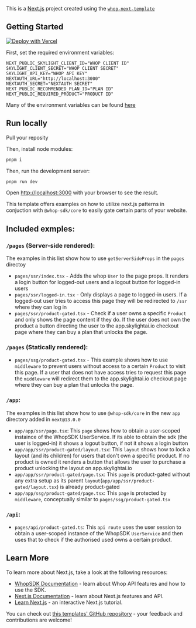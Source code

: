 This is a [Next.js](https://nextjs.org/) project created using the [`whop-next-template`](https://github.com/whopio/next-template/)

## Getting Started

[![Deploy with Vercel](https://vercel.com/button)](https://vercel.com/new/clone?repository-url=https%3A%2F%2Fgithub.com%2Fwhopio%2Fnext-template&env=NEXT_PUBLIC_SKYLIGHT_CLIENT_ID,SKYLIGHT_CLIENT_SECRET,SKYLIGHT_API_KEY,NEXT_PUBLIC_RECOMMENDED_PLAN_ID,NEXT_PUBLIC_REQUIRED_PRODUCT,NEXTAUTH_SECRET&envDescription=Follow%20the%20instructions%20here%20to%20obtain%20the%20env%20vars%20above%3A&envLink=https%3A%2F%2Fgithub.com%2Fwhopio%2Fnext-template%2Fblob%2Fmain%2F.env.example&project-name=whop-next-template&repository-name=whop-next-template&demo-title=Whop%20Next.js%20Template&demo-description=Whop%20Next.js%20Template&demo-url=https%3A%2F%2Fnext-template-whop.vercel.app%2F&demo-image=https%3A%2F%2Fimages.ctfassets.net%2Fe5382hct74si%2F4Xc0tWaSTiUEoRUI6Nyj4C%2F38157dced5977daa0a0ef2e093731023%2Fwhop-nextjs.png%3Fh%3D250)

First, set the required environment variables:

```.env
NEXT_PUBLIC_SKYLIGHT_CLIENT_ID="WHOP CLIENT ID"
SKYLIGHT_CLIENT_SECRET="WHOP CLIENT SECRET"
SKYLIGHT_API_KEY="WHOP API KEY"
NEXTAUTH_URL="http://localhost:3000"
NEXTAUTH_SECRET="NEXTAUTH SECRET"
NEXT_PUBLIC_RECOMMENDED_PLAN_ID="PLAN ID"
NEXT_PUBLIC_REQUIRED_PRODUCT="PRODUCT ID"
```

Many of the environment variables can be found [here](https://dash.skylightai.io/settings/developer)

## Run locally

Pull your reposity

Then, install node modules:

```bash
pnpm i
```

Then, run the development server:

```bash
pnpm run dev
```

Open [http://localhost:3000](http://localhost:3000) with your browser to see the result.

This template offers examples on how to utilize next.js patterns in conjuction with `@whop-sdk/core` to easily gate certain parts of your website.

## Included exmples:

### `/pages` (Server-side rendered):

The examples in this list show how to use `getServerSideProps` in the `pages` directoy

- `pages/ssr/index.tsx` - Adds the whop `User` to the page props. It renders a login button for logged-out users and a logout button for logged-in users
- `pages/ssr/logged-in.tsx` - Only displays a page to logged-in users. If a logged-out user tries to access this page they will be redirected to `/ssr` where they can log in
- `pages/ssr/product-gated.tsx` - Check if a user owns a specific `Product` and only shows the page content if they do. If the user does not own the product a button directing the user to the app.skylightai.io checkout page where they can buy a plan that unlocks the page.

### `/pages` (Statically rendered):

- `pages/ssg/product-gated.tsx` - This example shows how to use `middleware` to prevent users without access to a certain `Product` to visit this page. If a user that does not have access tries to request this page the `middleware` will redirect them to the app.skylightai.io checkout page where they can buy a plan that unlocks the page.

### `/app`:

The examples in this list show how to use `@whop-sdk/core` in the new `app` directory added in `next@13.0.0`

- `app/app/ssr/page.tsx`: This `page` shows how to obtain a user-scoped instaince of the WhopSDK UserService. If its able to obtain the sdk (the user is logged-in) it shows a logout button, if not it shows a login button
- `app/app/ssr/product-gated/layout.tsx`: This `layout` shows how to lock a layout (and its children) for users that don't own a specific product. If no product is owned it renders a button that allows the user to purchase a product unlocking the layout on app.skylightai.io
- `app/app/ssr/product-gated/page.tsx`: This `page` is product-gated without any extra setup as its parent `layout`(`app/app/ssr/product-gated/layout.tsx`) is already product-gated
- `app/app/ssg/product-gated/page.tsx`: This `page` is protected by `middleware`, conceptually similar to `pages/ssg/product-gated.tsx`

### `/api`:

- `pages/api/product-gated.ts`: This `api route` uses the user session to obtain a user-scoped instance of the WhopSDK `UserService` and then uses that to check if the authorised used owns a certain product.

## Learn More

To learn more about Next.js, take a look at the following resources:

- [WhopSDK Documentation](https://dev.whop.com) - learn about Whop API features and how to use the SDK.
- [Next.js Documentation](https://nextjs.org/docs) - learn about Next.js features and API.
- [Learn Next.js](https://nextjs.org/learn) - an interactive Next.js tutorial.

You can check out [this templates' GitHub repository](https://github.com/whopio/next-template/) - your feedback and contributions are welcome!

